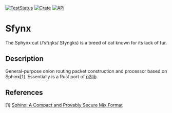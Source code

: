 [![TestStatus](https://github.com/alexyer/sfynx/actions/workflows/rust_test.yml/badge.svg?event=push)](https://github.com/alexyer/sfynx/actions)
[![Crate](https://img.shields.io/crates/v/sfynx.svg)](https://crates.io/crates/sfynx)
[![API](https://docs.rs/sfynx/badge.svg)](https://docs.rs/sfynx)

# Sfynx
The Sphynx cat (/ˈsfɪŋks/ Sfyngks) is a breed of cat known for its lack of fur.

## Description
General-purpose onion routing packet construction and processor based on Sphinx[1].
Essentially is a Rust port of [p3lib](https://github.com/hashmatter/p3lib).

## References
[1] [Sphinx: A Compact and Provably Secure Mix Format](https://www.cypherpunks.ca/~iang/pubs/SphinxOR.pdf)
